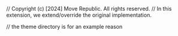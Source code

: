 // Copyright (c) [2024] Move Republic. All rights reserved.
// In this extension, we extend/override the original implementation.

// the theme directory is for an example reason
